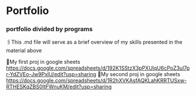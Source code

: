 # Portfolio 
### portfolio divided by programs 
🖇️This .md file will serve as a brief overview of my skills presented in the material above

🔗My first proj in google sheets https://docs.google.com/spreadsheets/d/192K1SStzX3pPXUlqU6cPoZ3ul7pr-YdZVEo-Jw9PxlU/edit?usp=sharing
🔗My second proj in google sheets https://docs.google.com/spreadsheets/d/1R2hXVKAsfAQKLahKRRTUSxw-RTHESKqZBS0ItFWnuKM/edit?usp=sharing
